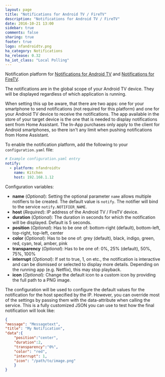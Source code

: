 ```yaml
---
layout: page
title: "Notifications for Android TV / FireTV"
description: "Notifications for Android TV / FireTV"
date: 2016-10-21 13:00
sidebar: true
comments: false
sharing: true
footer: true
logo: nfandroidtv.png
ha_category: Notifications
ha_release: 0.32
ha_iot_class: "Local Polling"
---
```



Notification platform for [Notifications for Android TV](https://play.google.com/store/apps/details?id=de.cyberdream.androidtv.notifications.google) and [Notifications for FireTV](https://play.google.com/store/apps/details?id=de.cyberdream.firenotifications.google).

The notifications are in the global scope of your Android TV device. They will be displayed regardless of which application is running.

When setting this up be aware, that there are two apps: one for your smartphone to send notifications (not required for this platform) and one for your Android TV device to receive the notifications. The app available in the store of your target device is the one that is needed to display notifications sent from Home Assistant. The In-App purchases only apply to the client for Android smartphones, so there isn't any limit when pushing notifications from Home Assistant.

To enable the notification platform, add the following to your `configuration.yaml` file:

```yaml
# Example configuration.yaml entry
notify:
  - platform: nfandroidtv
    name: Kitchen
    host: 192.168.1.12
```

Configuration variables:

- **name** (*Optional*): Setting the optional parameter `name` allows multiple notifiers to be created. The default value is `notify`. The notifier will bind to the service `notify.NOTIFIER_NAME`.
- **host** (*Required*): IP address of the Android TV / FireTV device.
- **duration** (*Optional*): The duration in seconds for which the notification will be displayed. Default is 5 seconds.
- **position** (*Optional*): Has to be one of: bottom-right (default), bottom-left, top-right, top-left, center
- **color** (*Optional*): Has to be one of: grey (default), black, indigo, green, red, cyan, teal, amber, pink
- **transparency** (*Optional*): Has to be one of: 0%, 25% (default), 50%, 75%, 100%
- **interrupt** (*Optional*): If set to true, 1, on etc., the notification is interactive and can be dismissed or selected to display more details. Depending on the running app (e.g. Netflix), this may stop playback.
- **icon** (*Optional*): Change the default icon to a custom icon by providing the full path to a PNG image.

The configuration will be used to configure the default values for the notification for the host specified by the IP. However, you can override most of the settings by passing them with the data-attribute when calling the service.
This is a fully customized JSON you can use to test how the final notification will look like:

```json
{
"message": "Messagetext",
"title": "My Notification",
"data":{
    "position":"center",
    "duration":2,
    "transparency":"0%",
    "color": "red",
    "interrupt": 1,
    "icon": "/path/to/image.png"
    }
}
```

